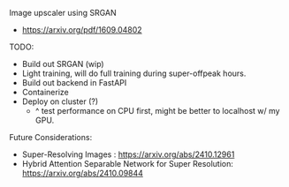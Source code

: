 Image upscaler using SRGAN 
- https://arxiv.org/pdf/1609.04802

TODO:
- Build out SRGAN (wip)
- Light training, will do full training during super-offpeak hours.
- Build out backend in FastAPI
- Containerize
- Deploy on cluster (?) 
    - ^ test performance on CPU first, might be better to localhost w/ my GPU.

Future Considerations:
- Super-Resolving Images : https://arxiv.org/abs/2410.12961
- Hybrid Attention Separable Network for Super Resolution: https://arxiv.org/abs/2410.09844
